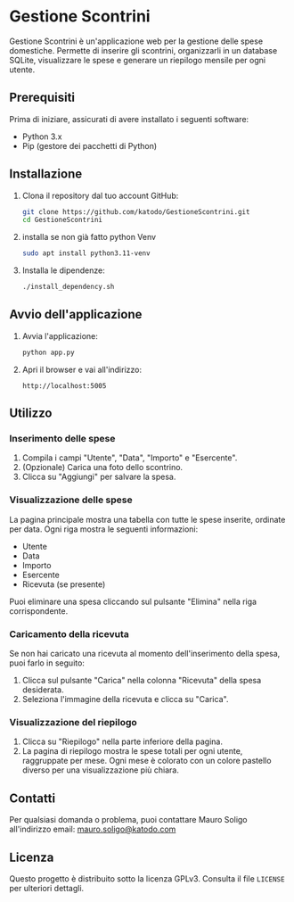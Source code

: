 # Gestione Scontrini

Gestione Scontrini è un'applicazione web per la gestione delle spese domestiche. Permette di inserire gli scontrini, organizzarli in un database SQLite, visualizzare le spese e generare un riepilogo mensile per ogni utente.

## Prerequisiti

Prima di iniziare, assicurati di avere installato i seguenti software:

- Python 3.x
- Pip (gestore dei pacchetti di Python)

## Installazione

1. Clona il repository dal tuo account GitHub:

    ```bash
    git clone https://github.com/katodo/GestioneScontrini.git
    cd GestioneScontrini
    ```

2. installa se non già fatto python Venv

    ```bash
    sudo apt install python3.11-venv
    ```

3. Installa le dipendenze:

    ```bash
    ./install_dependency.sh
    ```

## Avvio dell'applicazione

1. Avvia l'applicazione:

    ```bash
    python app.py
    ```

2. Apri il browser e vai all'indirizzo:

    ```
    http://localhost:5005
    ```

## Utilizzo

### Inserimento delle spese

1. Compila i campi "Utente", "Data", "Importo" e "Esercente".
2. (Opzionale) Carica una foto dello scontrino.
3. Clicca su "Aggiungi" per salvare la spesa.

### Visualizzazione delle spese

La pagina principale mostra una tabella con tutte le spese inserite, ordinate per data. Ogni riga mostra le seguenti informazioni:

- Utente
- Data
- Importo
- Esercente
- Ricevuta (se presente)

Puoi eliminare una spesa cliccando sul pulsante "Elimina" nella riga corrispondente.

### Caricamento della ricevuta

Se non hai caricato una ricevuta al momento dell'inserimento della spesa, puoi farlo in seguito:

1. Clicca sul pulsante "Carica" nella colonna "Ricevuta" della spesa desiderata.
2. Seleziona l'immagine della ricevuta e clicca su "Carica".

### Visualizzazione del riepilogo

1. Clicca su "Riepilogo" nella parte inferiore della pagina.
2. La pagina di riepilogo mostra le spese totali per ogni utente, raggruppate per mese. Ogni mese è colorato con un colore pastello diverso per una visualizzazione più chiara.

## Contatti

Per qualsiasi domanda o problema, puoi contattare Mauro Soligo all'indirizzo email: mauro.soligo@katodo.com

## Licenza

Questo progetto è distribuito sotto la licenza GPLv3. Consulta il file `LICENSE` per ulteriori dettagli.

